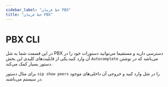 ```yaml
---
sidebar_label: "خط فرمان PBX"
title: "خط فرمان PBX"
---
```


# PBX CLI

در این قسمت شما به شل PBX دسترسی دارید و مستقیما می‌توانید دستورات خود را در آن وارد کنید.یکی از قابلیت‌های کلیدی این بخش `Autocomplete` می‌باشد که در نوشتن دستور بسیار کمک می‌کند.

برای مثال دستور `sip show peers` را در شل وارد کنید و خروجی آن داخلی‌های موجود در سیستم می‌باشند.